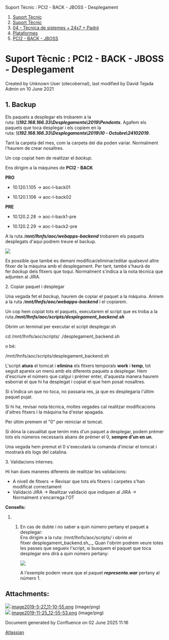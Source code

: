 Suport Tècnic : PCI2 - BACK - JBOSS - Desplegament  

1.  [Suport Tècnic](index.md)
2.  [Suport Tècnic](13893782.md)
3.  [04 - Tècnica de sistemes + 24x7 + Padró](26313202.md)
4.  [Plataformes](Plataformes_41520520.md)
5.  [PCI2 - BACK - JBOSS](PCI2---BACK---JBOSS_41520840.md)

Suport Tècnic : PCI2 - BACK - JBOSS - Desplegament
==================================================

Created by Unknown User (otecobernal), last modified by David Tejada Admin on 10 June 2021

1\. Backup
----------

Els paquets a desplegar els trobarem a la ruta: **_\\\\192.168.166.33\\Desplegaments\\2019\\Pendents_**. Agafem els paquets que toca desplegar i els copiem en la ruta: **_\\\\192.168.166.33\\Desplegaments\\2019\\10 - Octubre\\24102019_**.

Tant la carpeta del mes, com la carpeta del dia poden variar. Normalment l'haurem de crear nosaltres.

Un cop copiat hem de realitzar el _backup_.

Ens dirigim a la màquines de **PCI2 - BACK**

**PRO**

*   10.120.1.105 → aoc-l-back01  
    
*   10.120.1.106 → aoc-l-back02

**PRE**

*   10.120.2.28 → aoc-l-back1-pre  
    
*   10.120.2.29 → aoc-l-back2-pre

A la ruta _/**mnt/lhnfs/aoc/webapps-backend**_ trobarem els paquets desplegats d'aquí podrem treure el backup.

![](attachments/41520842/41522330.png)

Es possible que també es demani modificar/eliminar/editar qualsevol altre fitxer de la màquina amb el desplegament. Per tant, també s'haurà de fer _backup_ dels fitxers que toqui. Normalment s'indica a la nota tècnica que adjunten al JIRA.

2\. Copiar paquet i desplegar

Una vegada fet el _backup,_ haurem de copiar el paquet a la màquina. Anirem a la ruta _/**mnt/lhnfs/aoc/webapps-backend**_ i el copiarem.

Un cop hem copiat tots el paquets, executarem el script que es troba a la ruta **_/mnt/lhnfs/aoc/scripts/desplegament\_backend.sh_**

Obrim un terminal per executar el script desplegar.sh

cd /mnt/lhnfs/aoc/scripts/
./desplegament\_backend.sh

o bé:

/mnt/lhnfs/aoc/scripts/desplegament\_backend.sh

L'script **atura** el tomcat i **elimina** els fitxers temporals **work** i **temp**, tot seguit apareix un menú amb els diferents paquets a desplegar. Hem d'escriure el número que calgui i prémer enter, d'aquesta manera haurem esborrat el que hi ha desplegat i copiat el que hem posat nosaltres.

Si s’indica un que no toca, no passaria res, ja que es desplegaria l'últim paquet pujat.

Si hi ha, revisar nota tècnica, moltes vegades cal realitzar modificacions d'altres fitxers i la màquina ha d'estar apagada.

Per últim premem el "0" per reiniciar el tomcat.

Si dóna la casualitat que tenim més d'un paquet a desplegar, podem prémer tots els números necessaris abans de prémer el 0, **sempre d'un en un**.

Una vegada hem premut el 0 s'executarà la comanda d'iniciar el tomcat i mostrarà els logs del catalina.

3\. Validacions internes.

Hi han dues maneres diferents de realitzar les validacions:

*   A nivell de fitxers → Revisar que tots els fitxers i carpetes s'han modificat correctament
*   Validació JIRA → Realitzar validació que indiquen al JIRA →  Normalment s'encarrega l'OT

  

  

**Consells:**

1.  1.  En cas de dubte i no saber a quin número pertany el paquet a desplegar:  
        Ens dirigim a la ruta: /mnt/lhnfs/aoc/scripts/ i obrim el fitxer desplegament\_backend.sh_._ Quan l'obrim podrem veure totes les passes que segueix l'script, si busquem el paquet que toca desplegar ens dirà a quin número pertany:
        
        ![](attachments/41520842/41522331.png)
        
          
        A l'exemple podem veure que el paquet _**representa.war**_ pertany al número 1.
        

Attachments:
------------

![](images/icons/bullet_blue.gif) [image2019-5-27\_11-10-55.png](attachments/41520842/41522330.png) (image/png)  
![](images/icons/bullet_blue.gif) [image2019-11-25\_12-55-53.png](attachments/41520842/41522331.png) (image/png)  

Document generated by Confluence on 02 June 2025 11:16

[Atlassian](http://www.atlassian.com/)